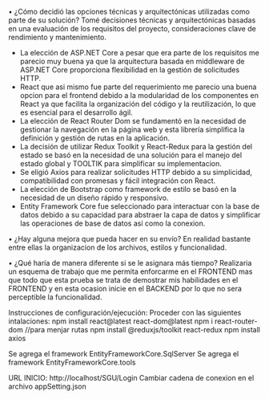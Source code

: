 • ¿Cómo decidió las opciones técnicas y arquitectónicas utilizadas como parte de su solución? 
  Tomé decisiones técnicas y arquitectónicas basadas en una evaluación de los requisitos del proyecto, consideraciones clave de rendimiento y mantenimiento. 
  - La elección de ASP.NET Core a pesar que era parte de los requisitos me parecio muy buena ya que la arquitectura basada en middleware de ASP.NET Core proporciona flexibilidad en la gestión de solicitudes HTTP.
  - React que asi mismo fue parte del requerimiento me parecio una buena opcion  para el frontend debido a la modularidad de los componentes en React ya que facilita la organización del código y la reutilización, lo que es esencial para el desarrollo ágil.
  - La elección de React Router Dom se fundamentó en la necesidad de gestionar la navegación en la página web y esta librería simplifica la definición y gestión de rutas en la aplicación.
  - La decisión de utilizar Redux Toolkit y React-Redux para la gestión del estado se basó en la necesidad de una solución para el manejo del estado global y TOOLTIK para simplificar su implementacion.
  - Se eligió Axios para realizar solicitudes HTTP debido a su simplicidad, compatibilidad con promesas y fácil integración con React.
  - La elección de Bootstrap como framework de estilo se basó en la necesidad de un diseño rápido y responsivo.
  - Entity Framework Core fue seleccionado para interactuar con la base de datos debido a su capacidad para abstraer la capa de datos y simplificar las operaciones de base de datos asi como la conexion.


• ¿Hay alguna mejora que pueda hacer en su envío? 
 En realidad bastante entre ellas la organizacion de los archivos, estilos y funcionalidad.

• ¿Qué haría de manera diferente si se le asignara más tiempo? 
  Realizaria un esquema de trabajo que me permita enforcarme en el FRONTEND mas que todo que esta prueba se trata de demostrar mis habilidades en el FRONTEND y en esta ocasion inicie en el BACKEND por lo que no sera perceptible la funcionalidad.

Instrucciones de configuración/ejecución:
Proceder con las siguientes intalaciones:
  npm install react@latest  react-dom@latest
  npm i react-router-dom  //para menjar rutas 
  npm install @reduxjs/toolkit react-redux
  npm install axios

  Se agrega el framework EntityFrameworkCore.SqlServer
  Se agrega el framework EntityFrameworkCore.tools

  URL INICIO: http://localhost/SGU/Login
  Cambiar cadena de conexion en el archivo appSetting.json
